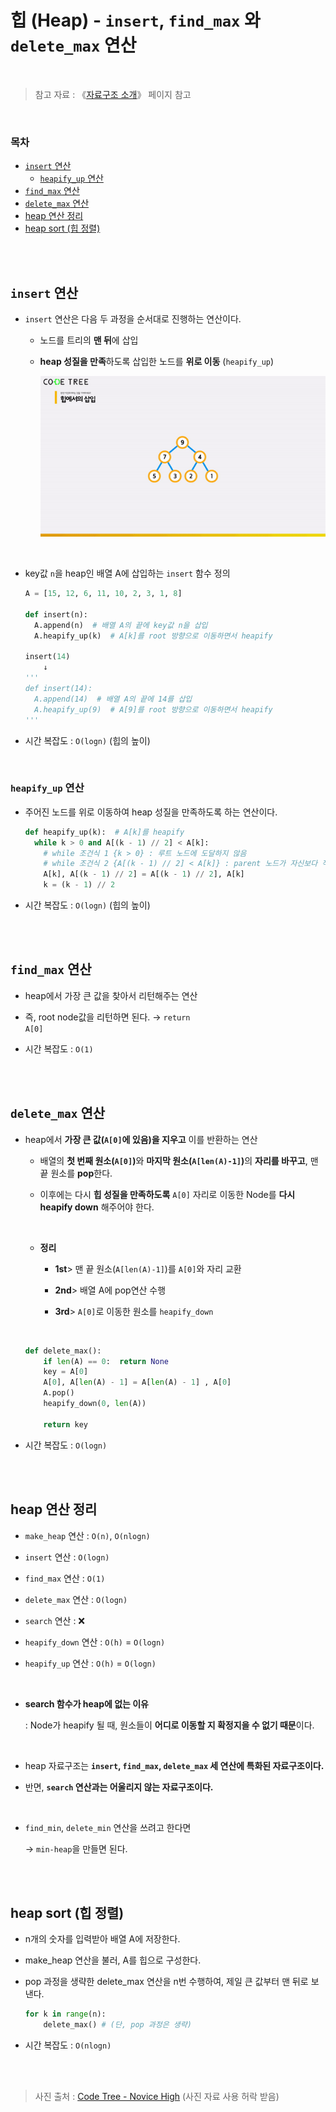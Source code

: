# 힙 (Heap) - <code>insert</code>, <code>find_max</code> 와 <code>delete_max</code> 연산

<br/>

> 참고 자료 : 《<a href="https://github.com/SangYoonLee1231/TIL/blob/main/DataStructure/data_structure_introduction.md">자료구조 소개</a>》 페이지 참고

<br/>

### 목차

- <a href="https://github.com/SangYoonLee1231/TIL/blob/main/DataStructure/heap_insert_delete_max.md#insert-%EC%97%B0%EC%82%B0"><code>insert</code> 연산</a>
  - <a href="https://github.com/SangYoonLee1231/TIL/blob/main/DataStructure/heap_insert_delete_max.md#heapify_up-%EC%97%B0%EC%82%B0"><code>heapify_up</code> 연산</a>
- <a href="https://github.com/SangYoonLee1231/TIL/blob/main/DataStructure/heap_insert_delete_max.md#find_max-%EC%97%B0%EC%82%B0"><code>find_max</code> 연산</a>
- <a href="https://github.com/SangYoonLee1231/TIL/blob/main/DataStructure/heap_insert_delete_max.md#delete_max-%EC%97%B0%EC%82%B0"><code>delete_max</code> 연산</a>
- <a href="https://github.com/SangYoonLee1231/TIL/blob/main/DataStructure/heap_insert_delete_max.md#heap-%EC%97%B0%EC%82%B0-%EC%A0%95%EB%A6%AC">heap 연산 정리</a>
- <a href="https://github.com/SangYoonLee1231/TIL/blob/main/DataStructure/heap_insert_delete_max.md#heap-sort-%ED%9E%99-%EC%A0%95%EB%A0%AC">heap sort (힙 정렬)</a>

<br/><br/>

## <code>insert</code> 연산

- <code>insert</code> 연산은 다음 두 과정을 순서대로 진행하는 연산이다.

  - 노드를 트리의 <strong>맨 뒤</strong>에 삽입

  - <strong>heap 성질을 만족</strong>하도록 삽입한 노드를 <strong>위로 이동</strong> (<code>heapify_up</code>)

    <img src="img/heap_insert_delete_max.gif">

<br/>

- key값 <code>n</code>을 heap인 배열 A에 삽입하는 <code>insert</code> 함수 정의

  ```python
  A = [15, 12, 6, 11, 10, 2, 3, 1, 8]

  def insert(n):
    A.append(n)  # 배열 A의 끝에 key값 n을 삽입
    A.heapify_up(k)  # A[k]를 root 방향으로 이동하면서 heapify

  insert(14)
      ↓
  '''
  def insert(14):
    A.append(14)  # 배열 A의 끝에 14를 삽입
    A.heapify_up(9)  # A[9]를 root 방향으로 이동하면서 heapify
  '''
  ```

- 시간 복잡도 : <code>O(logn)</code> (힙의 높이)

<br/>

### <code>heapify_up</code> 연산

- 주어진 노드를 위로 이동하여 heap 성질을 만족하도록 하는 연산이다.

  ```python
  def heapify_up(k):  # A[k]를 heapify
    while k > 0 and A[(k - 1) // 2] < A[k]:
      # while 조건식 1 {k > 0} : 루트 노드에 도달하지 않음
      # while 조건식 2 {A[(k - 1) // 2] < A[k]} : parent 노드가 자신보다 작음
      A[k], A[(k - 1) // 2] = A[(k - 1) // 2], A[k]
      k = (k - 1) // 2
  ```

- 시간 복잡도 : <code>O(logn)</code> (힙의 높이)

<br/><br/>

## <code>find_max</code> 연산

- heap에서 가장 큰 값을 찾아서 리턴해주는 연산

- 즉, root node값을 리턴하면 된다. → <code>return A[0]</code>

- 시간 복잡도 : <code>O(1)</code>

<br/><br/>

## <code>delete_max</code> 연산

- heap에서 <strong>가장 큰 값(<code>A[0]</code>에 있음)을 지우고</strong> 이를 반환하는 연산

  - 배열의 <strong>첫 번째 원소(<code>A[0]</code>)</strong>와 <strong>마지막 원소(<code>A[len(A)-1]</code>)</strong>의 <strong>자리를 바꾸고</strong>, 맨 끝 원소를 <strong>pop</strong>한다.

  - 이후에는 다시 <strong>힙 성질을 만족하도록</strong> <code>A[0]</code> 자리로 이동한 Node를 <strong>다시 heapify down</strong> 해주어야 한다.

  <br/>

  - <strong>정리</strong>

    - <strong>1st</strong>> 맨 끝 원소(<code>A[len(A)-1]</code>)를 <code>A[0]</code>와 자리 교환

    - <strong>2nd</strong>> 배열 A에 pop연산 수행
    - <strong>3rd</strong>> <code>A[0]</code>로 이동한 원소를 <code>heapify_down</code>

  <br/>

  ```python
  def delete_max():
      if len(A) == 0:  return None
      key = A[0]
      A[0], A[len(A) - 1] = A[len(A) - 1] , A[0]
      A.pop()
      heapify_down(0, len(A))

      return key
  ```

- 시간 복잡도 : <code>O(logn)</code>

<br/><br/>

## heap 연산 정리

- <code>make_heap</code> 연산 : <code>O(n)</code>, <code>O(nlogn)</code>

- <code>insert</code> 연산 : <code>O(logn)</code>

- <code>find_max</code> 연산 : <code>O(1)</code>

- <code>delete_max</code> 연산 : <code>O(logn)</code>

- <code>search</code> 연산 : ❌

- <code>heapify_down</code> 연산 : <code>O(h)</code> = <code>O(logn)</code>

- <code>heapify_up</code> 연산 : <code>O(h)</code> = <code>O(logn)</code>

<br/>

- <strong>search 함수가 heap에 없는 이유</strong>

  : Node가 heapify 될 때, 원소들이 <strong>어디로 이동할 지 확정지을 수 없기 때문</strong>이다.

<br/>

- heap 자료구조는 <strong><code>insert</code>, <code>find_max</code>, <code>delete_max</code> 세 연산에 특화된 자료구조이다.</strong>

- 반면, <strong><code>search</code> 연산과는 어울리지 않는 자료구조이다.</strong>

<br/>

- <code>find_min</code>, <code>delete_min</code> 연산을 쓰려고 한다면

  → <code>min-heap</code>을 만들면 된다.

<br/><br/>

## heap sort (힙 정렬)

- n개의 숫자를 입력받아 배열 A에 저장한다.

- make_heap 연산을 불러, A를 힙으로 구성한다.

- pop 과정을 생략한 delete_max 연산을 n번 수행하여, 제일 큰 값부터 맨 뒤로 보낸다.

  ```python
  for k in range(n):
      delete_max() # (단, pop 과정은 생략)
  ```

- 시간 복잡도 : <code>O(nlogn)</code>

<br/><br/>

> 사진 출처 : <a href="https://www.codetree.ai/missions">Code Tree - Novice High</a> (사진 자료 사용 허락 받음)
